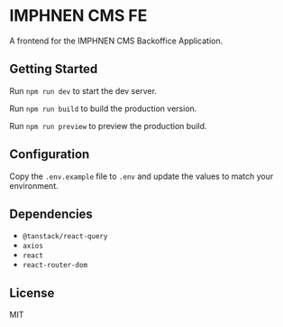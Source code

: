 # IMPHNEN CMS FE

A frontend for the IMPHNEN CMS Backoffice Application.

## Getting Started

Run `npm run dev` to start the dev server.

Run `npm run build` to build the production version.

Run `npm run preview` to preview the production build.

## Configuration

Copy the `.env.example` file to `.env` and update the values to match your environment.

## Dependencies

- `@tanstack/react-query`
- `axios`
- `react`
- `react-router-dom`

## License

MIT
